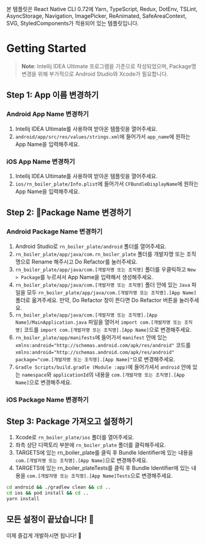 본 템플릿은 React Native CLI 0.72에 Yarn, TypeScript, Redux, DotEnv, TSLint, AsyncStorage, Navigation, ImagePicker, ReAnimated, SafeAreaContext, SVG, StyledComponents가 적용되어 있는 템플릿입니다.

# Getting Started

>**Note**: Intellij IDEA Ultimate 프로그램을 기준으로 작성되었으며, Package명 변경을 위해 부가적으로 Android Studio와 Xcode가 필요합니다.

## Step 1: App 이름 변경하기

<h3>Android App Name 변경하기</h3>
<ol>
   <li>Intellij IDEA Ultimate를 사용하여 받아온 템플릿을 열어주세요.</li>
   <li><code>android/app/src/res/values/strings.xml</code>에 들어가서 <code>app_name</code>에 원하는 App Name을 입력해주세요.</li>
</ol>

<h3>iOS App Name 변경하기</h3>
<ol>
   <li>Intellij IDEA Ultimate를 사용하여 받아온 템플릿을 열어주세요.</li>
   <li><code>ios/rn_boiler_plate/Info.plist</code>에 들어가서 <code>CFBundleDisplayName</code>에 원하는 App Name을 입력해주세요.</li>
</ol>

## Step 2: Package Name 변경하기

<h3>Android Package Name 변경하기</h3>
<ol>
   <li>Android Studio로 <code>rn_boiler_plate/android</code> 폴더를 열어주세요.</li>
   <li><code>rn_boiler_plate/app/java/com.rn_boiler_plate</code> 폴더를 개발자명 또는 조직명으로 Rename 해주시고 Do Refactor를 눌러주세요.</li>
   <li><code>rn_boiler_plate/app/java/com.[개발자명 또는 조직명]</code> 폴더를 우클릭하고 <code>New > Package</code>를 누르셔서 App Name을 입력해서 생성해주세요.</li>
   <li><code>rn_boiler_plate/app/java/com.[개발자명 또는 조직명]</code> 폴더 안에 있는 <code>Java</code> 파일을 모두 <code>rn_boiler_plate/app/java/com.[개발자명 또는 조직명].[App Name]</code> 폴더로 옮겨주세요. 만약, Do Refactor 창이 뜬다면 Do Refactor 버튼을 눌러주세요.</li>
   <li><code>rn_boiler_plate/app/java/com.[개발자명 또는 조직명].[App Name]/MainApplication.java</code> 파일을 열어서 <code>import com.[개발자명 또는 조직명]</code> 코드를 <code>import com.[개발자명 또는 조직명].[App Name]</code>으로 변경해주세요.</li>
   <li><code>rn_boiler_plate/app/manifests</code>에 들어가서 <code>manifest</code> 안에 있는 <code>xmlns:android="http://schemas.android.com/apk/res/android"</code> 코드를 <code>xmlns:android="http://schemas.android.com/apk/res/android" package="com.[개발자명 또는 조직명].[App Name]"</code>으로 변경해주세요.</li>
      <li><code>Gradle Scripts/build.gradle (Module :app)</code>에 들어가셔서 <code>android</code> 안에 있는 <code>namespace</code>와 <code>applicationId</code>의 내용을 <code>com.[개발자명 또는 조직명].[App Name]</code>으로 변경해주세요.</li>
</ol>

<h3>iOS Package Name 변경하기</h3>

## Step 3: Package 가져오고 설정하기
<ol>
   <li>Xcode로 <code>rn_boiler_plate/ios</code> 폴더를 열어주세요.</li>
   <li>좌측 상단 디렉토리 부분에 <code>rn_boiler_plate</code> 폴더를 클릭해주세요.</li>
   <li>TARGETS에 있는 rn_boiler_plate를 클릭 후 Bundle Identifier에 있는 내용을 <code>com.[개발자명 또는 조직명].[App Name]</code>으로 변경해주세요.</li>
   <li>TARGETS에 있는 rn_boiler_plateTests를 클릭 후 Bundle Identifier에 있는 내용을 <code>com.[개발자명 또는 조직명].[App Name]Tests</code>으로 변경해주세요.</li>
</ol>

```bash
cd android && ./gradlew clean && cd ..
cd ios && pod install && cd ..
yarn install
```

## 모든 설정이 끝났습니다! :tada:

이제 즐겁게 개발하시면 됩니다! :partying_face:

